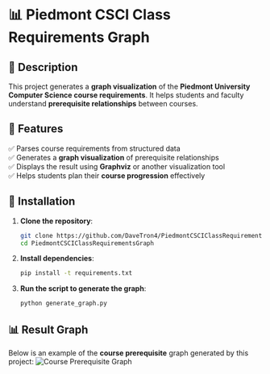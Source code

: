# 📊 Piedmont CSCI Class Requirements Graph

## 📌 Description
This project generates a **graph visualization** of the **Piedmont University Computer Science course requirements**. It helps students and faculty understand **prerequisite relationships** between courses.

## 🚀 Features
✅ Parses course requirements from structured data  
✅ Generates a **graph visualization** of prerequisite relationships  
✅ Displays the result using **Graphviz** or another visualization tool  
✅ Helps students plan their **course progression** effectively  

## 🔧 Installation
1. **Clone the repository**:
   ```sh
   git clone https://github.com/DaveTron4/PiedmontCSCIClassRequirementsGraph.git
   cd PiedmontCSCIClassRequirementsGraph
   ```
2. **Install dependencies**:
   ```sh
   pip install -t requirements.txt
   ```
3. **Run the script to generate the graph**:
   ```sh
   python generate_graph.py
   ```
## 📊 Result Graph
Below is an example of the **course prerequisite** graph generated by this project:
![Course Prerequisite Graph](./graph.png)


